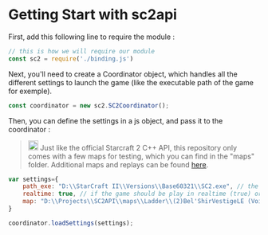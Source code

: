 # Getting Start with sc2api

First, add this following line to require the module :

```js
// this is how we will require our module
const sc2 = require('./binding.js')
```

Next, you'll need to create a Coordinator object, which handles all the different settings to launch the game (like the executable path of the game for exemple).

```js
const coordinator = new sc2.SC2Coordinator();
```

Then, you can define the settings in a js object, and pass it to the coordinator :

<blockquote>
<p><g-emoji class="g-emoji" alias="bulb" fallback-src="https://assets-cdn.github.com/images/icons/emoji/unicode/1f4a1.png" ios-version="6.0"><img class="emoji" alt="bulb" height="20" width="20" src="https://assets-cdn.github.com/images/icons/emoji/unicode/1f4a1.png"></g-emoji> Just like the official Starcraft 2 C++ API, this repository only comes with a few maps for testing, which you can find in the "maps" folder. Additional maps and replays can be found <a href='https://github.com/Blizzard/s2client-proto#downloads'>here</a>.
</p>
</blockquote>

```js
var settings={
    path_exe: "D:\\StarCraft II\\Versions\\Base60321\\SC2.exe", // the path of your Starcraft 2 executable file
    realtime: true, // if the game should be play in realtime (true) or in the fast mode (false)
    map: "D:\\Projects\\SC2API\\maps\\Ladder\\(2)Bel'ShirVestigeLE (Void).SC2Map" // the map which you want to launch to test your bot
}

coordinator.loadSettings(settings);
```
